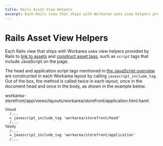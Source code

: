 ```yaml
---
title: Rails Asset View Helpers
excerpt: Each Rails view that ships with Workarea uses view helpers provided by Rails to link to assets and construct asset tags, such as script tags that include JavaScript on the page.
---
```


# Rails Asset View Helpers

Each Rails view that ships with Workarea uses view helpers provided by Rails to [link to assets](http://api.rubyonrails.org/classes/ActionView/Helpers/AssetUrlHelper.html) and [construct asset tags](http://api.rubyonrails.org/classes/ActionView/Helpers/AssetTagHelper.html), such as `script` tags that include JavaScript on the page.

The head and application script tags mentioned in [the JavaScript overview](javascript-overview.html) are constructed in each Workarea layout by calling `javascript_include_tag`. Out of the box, the method is called twice in each layout, once in the document head and once in the body, as shown in the example below.

workarea-storefront/app/views/layouts/workarea/storefront/application.html.haml:

```
%head
  /...
  = javascript_include_tag 'workarea/storefront/head'
  /...
%body
  /...
  = javascript_include_tag 'workarea/storefront/application'
  /...
```


